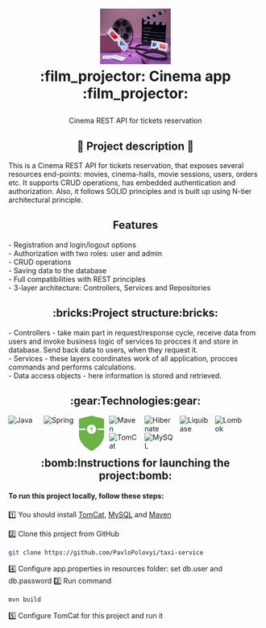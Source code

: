 <h1>
<p align="center">
  <img src="./img/banner.jpg" alt="Logo" width="140" height="110">
  <br>:film_projector: Cinema app :film_projector:
</h1>
  <p align="center">
    Cinema REST API for tickets reservation
    <br />
    </p>
</p>

<h2 align="center">📣 Project description 📣</h2>
This is a Cinema REST API for tickets reservation, that exposes several resources end-points: movies, cinema-halls, movie sessions, 
users, orders etc. It supports CRUD operations, has embedded authentication and authorization. Also, it follows
SOLID principles and is built up using N-tier architectural principle.

<h2 align="center">Features</h2>
- Registration and login/logout options<br>
- Authorization with two roles: user and admin<br>
- CRUD operations<br>
- Saving data to the database<br>
- Full compatibilities with REST principles<br>
- 3-layer architecture: Controllers, Services and Repositories<br>

<h2 align="center">:bricks:Project structure:bricks:</h2>
- Controllers - take main part in request/response cycle, receive data from users and invoke business logic of services 
to procces it and store in database. Send back data to users, when they request it.<br>
- Services - these layers coordinates work of all application, procces commands and performs calculations.<br>
- Data access objects - here information is stored and retrieved.

<h2 align="center">:gear:Technologies:gear:</h2>
<p>
<img align="left" width="60px" alt="Java" src="https://user-images.githubusercontent.com/25181517/117201156-9a724800-adec-11eb-9a9d-3cd0f67da4bc.png" style="padding-right:10px;"/>
<img align="left" width="60px" alt="Spring" src="https://user-images.githubusercontent.com/25181517/117201470-f6d56780-adec-11eb-8f7c-e70e376cfd07.png" style="padding-right:10px;"/>
  <img align="left" width="50px" alt="Spring-Security" src="./img/spring-security.svg" style="padding-right:10px;"/>

<img align="left" width="60px" alt="Maven" src="https://user-images.githubusercontent.com/25181517/117207242-07d5a700-adf4-11eb-975e-be04e62b984b.png" style="padding-right:10px;"/>
<img align="left" width="60px" alt="Hibernate" src="https://user-images.githubusercontent.com/25181517/117207493-49665200-adf4-11eb-808e-a9c0fcc2a0a0.png" style="padding-right:10px;"/>
<img align="left" width="60px" alt="Liquibase" src="https://user-images.githubusercontent.com/25181517/183891673-32824908-bc5d-44f8-8f72-f0415822404a.png" style="padding-right:10px;"/>
<img align="left" width="60px" alt="Lombok" src="https://user-images.githubusercontent.com/25181517/190229463-87fa862f-ccf0-48da-8023-940d287df610.png" style="padding-right:10px;"/>
<img align="left" width="60px" alt="TomCat" src="https://user-images.githubusercontent.com/25181517/183894676-137319b5-1364-4b6a-ba4f-e9fc94ddc4aa.png" style="padding-right:10px;"/>
<img align="left" width="60px" alt="MySQL" src="https://user-images.githubusercontent.com/25181517/183896128-ec99105a-ec1a-4d85-b08b-1aa1620b2046.png" style="padding-right:10px;"/>
</p><br><br><br>


<h2 align="center">:bomb:Instructions for launching the project:bomb:</h2>
<h4>To run this project locally, follow these steps:</h4>

1️⃣ You should install <a href="https://tomcat.apache.org/download-90.cgi">TomCat</a>, <a href="https://dev.mysql.com/downloads/installer/">MySQL</a>
and <a href="https://maven.apache.org/install.html">Maven</a>

2️⃣  Clone this project from GitHub
```bash
git clone https://github.com/PavloPolovyi/taxi-service
```
4️⃣  Configure app.properties in resources folder: set db.user and db.password 
2️⃣  Run command
```bash
mvn build
```
5️⃣  Configure TomCat for this project and run it
